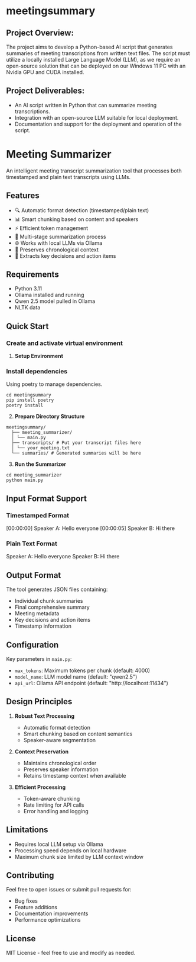 # meetingsummary

## Project Overview:
The project aims to develop a Python-based AI script that generates summaries of meeting transcriptions from written text files. The script must utilize a locally installed Large Language Model (LLM), as we require an open-source solution that can be deployed on our Windows 11 PC with an Nvidia GPU and CUDA installed.

## Project Deliverables:

-    An AI script written in Python that can summarize meeting transcriptions.
-    Integration with an open-source LLM suitable for local deployment.
-    Documentation and support for the deployment and operation of the script.

# Meeting Summarizer

An intelligent meeting transcript summarization tool that processes both timestamped and plain text transcripts using LLMs.

## Features

- 🔍 Automatic format detection (timestamped/plain text)
- 📊 Smart chunking based on content and speakers
- ⚡ Efficient token management
- 🔄 Multi-stage summarization process
- 🌐 Works with local LLMs via Ollama
- 📝 Preserves chronological context
- 🎯 Extracts key decisions and action items

## Requirements

- Python 3.11
- Ollama installed and running
- Qwen 2.5 model pulled in Ollama
- NLTK data

## Quick Start


### Create and activate virtual environment

1. **Setup Environment**
   
### Install dependencies
Using poetry to manage dependencies. 

```
cd meetingsummary
pip install poetry
poetry install 

```

2. **Prepare Directory Structure**
```
meetingsummary/ 
  ├── meeting_summarizer/ 
  │ └── main.py 
  ├── transcripts/ # Put your transcript files here 
  │ └── your_meeting.txt 
  └── summaries/ # Generated summaries will be here
```


3. **Run the Summarizer**

```
cd meeting_summarizer
python main.py
```



## Input Format Support

### Timestamped Format
[00:00:00] Speaker A: Hello everyone
[00:00:05] Speaker B: Hi there

### Plain Text Format
Speaker A: Hello everyone
Speaker B: Hi there


## Output Format

The tool generates JSON files containing:
- Individual chunk summaries
- Final comprehensive summary
- Meeting metadata
- Key decisions and action items
- Timestamp information
## Configuration

Key parameters in `main.py`:
- `max_tokens`: Maximum tokens per chunk (default: 4000)
- `model_name`: LLM model name (default: "qwen2.5")
- `api_url`: Ollama API endpoint (default: "http://localhost:11434")

## Design Principles

1. **Robust Text Processing**
   - Automatic format detection
   - Smart chunking based on content semantics
   - Speaker-aware segmentation

2. **Context Preservation**
   - Maintains chronological order
   - Preserves speaker information
   - Retains timestamp context when available

3. **Efficient Processing**
   - Token-aware chunking
   - Rate limiting for API calls
   - Error handling and logging

## Limitations

- Requires local LLM setup via Ollama
- Processing speed depends on local hardware
- Maximum chunk size limited by LLM context window

## Contributing

Feel free to open issues or submit pull requests for:
- Bug fixes
- Feature additions
- Documentation improvements
- Performance optimizations

## License

MIT License - feel free to use and modify as needed.